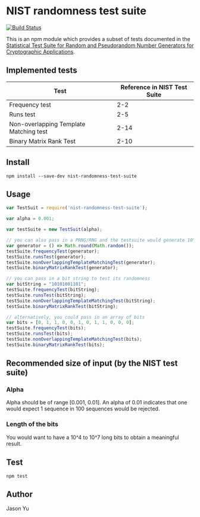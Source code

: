 # NIST randomness test suite

[![Build Status](https://travis-ci.org/ycmjason/nist-randomness-test-suite.svg?branch=master)](https://travis-ci.org/ycmjason/nist-randomness-test-suite)

This is an npm module which provides a subset of tests documented in the [Statistical Test Suite for Random and Pseudorandom Number Generators for Cryptographic Applications](http://nvlpubs.nist.gov/nistpubs/Legacy/SP/nistspecialpublication800-22r1a.pdf).

## Implemented tests
| Test                                   | Reference in NIST Test Suite |
| ------------------------------------   | ---------------------------- |
| Frequency test                         | 2-2                          |
| Runs test                              | 2-5                          |
| Non-overlapping Template Matching test | 2-14                         |
| Binary Matrix Rank Test                | 2-10                         |

## Install
```
npm install --save-dev nist-randomness-test-suite
```

## Usage
```javascript
var TestSuit = require('nist-randomness-test-suite');

var alpha = 0.001;

var testSuite = new TestSuit(alpha);

// you can also pass in a PRNG/RNG and the testsuite would generate 10^5 bits to test
var generator = () => Math.round(Math.random());
testSuite.frequencyTest(generator);
testSuite.runsTest(generator);
testSuite.nonOverlappingTemplateMatchingTest(generator);
testSuite.binaryMatrixRankTest(generator);

// you can pass in a bit string to test its randomness
var bitString = "10101001101";
testSuite.frequencyTest(bitString);
testSuite.runsTest(bitString);
testSuite.nonOverlappingTemplateMatchingTest(bitString);
testSuite.binaryMatrixRankTest(bitString);

// alternatively, you could pass in an array of bits
var bits = [0, 1, 1, 0, 0, 1, 0, 1, 1, 0, 0, 0];
testSuite.frequencyTest(bits);
testSuite.runsTest(bits);
testSuite.nonOverlappingTemplateMatchingTest(bits);
testSuite.binaryMatrixRankTest(bits);
```

## Recommended size of input (by the NIST test suite)

### Alpha
Alpha should be of range [0.001, 0.01]. An alpha of 0.01 indicates that one would expect 1 sequence in 100 sequences would be rejected. 

### Length of the bits
You would want to have a 10^4 to 10^7 long bits to obtain a meaningful result. 

## Test
```
npm test
```

## Author
Jason Yu
